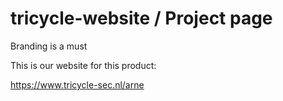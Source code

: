 # tricycle-website / Project page
Branding is a must

This is our website for this product:

https://www.tricycle-sec.nl/arne

